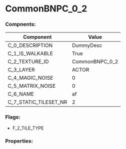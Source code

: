 

# CommonBNPC_0_2





### Compnents: 
| Component | Value | 
|  --  |  --  | 
| C_0_DESCRIPTION | DummyDesc | 
| C_1_IS_WALKABLE | True | 
| C_2_TEXTURE_ID | CommonBNPC_0_2 | 
| C_3_LAYER | ACTOR | 
| C_4_MAGIC_NOISE | 0 | 
| C_5_MATRIX_NOISE | 0 | 
| C_6_NAME | af | 
| C_7_STATIC_TILESET_NR | 2 | 


### Flags: 
* F_2_TILE_TYPE


### Properties: 

